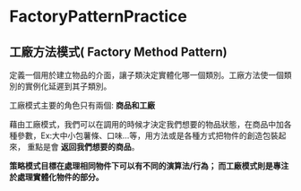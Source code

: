 # FactoryPatternPractice


## 工廠方法模式( Factory Method Pattern)
定義一個用於建立物品的介面，讓子類決定實體化哪一個類別。工廠方法使一個類別的實例化延遲到其子類別。

工廠模式主要的角色只有兩個: **商品和工廠**

藉由工廠模式，我們可以在調用的時候才決定我們想要的物品狀態，在商品中加各種參數，Ex:大中小包薯條、口味…等，用方法或是各種方式把物件的創造包裝起來，
重點是會 **返回我們想要的商品**。


**策略模式目標在處理相同物件下可以有不同的演算法/行為；
而工廠模式則是專注於處理實體化物件的部分。**
